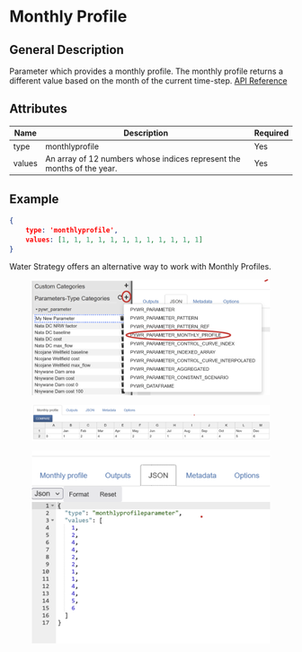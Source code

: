 # Monthly Profile

## General Description

Parameter which provides a monthly profile. The monthly profile returns a different value based on the month of the current time-step. [API Reference](https://pywr.github.io/pywr-docs/master/api/generated/pywr.parameters.MonthlyProfileParameter.html#pywr.parameters.MonthlyProfileParameter)



## Attributes

| Name   | Description                                                            | Required |
| ------ | ---------------------------------------------------------------------- | -------- |
| type   | monthlyprofile                                                         | Yes      |
| values | An array of 12 numbers whose indices represent the months of the year. | Yes      |

## Example

```json
{
    type: 'monthlyprofile',
    values: [1, 1, 1, 1, 1, 1, 1, 1, 1, 1, 1, 1]
}
```

Water Strategy offers an alternative way to work with Monthly Profiles.&#x20;

<figure><img src="../../../.gitbook/assets/image (56).png" alt=""><figcaption></figcaption></figure>

<figure><img src="../../../.gitbook/assets/image (57).png" alt=""><figcaption></figcaption></figure>

<figure><img src="../../../.gitbook/assets/image (58).png" alt=""><figcaption></figcaption></figure>
